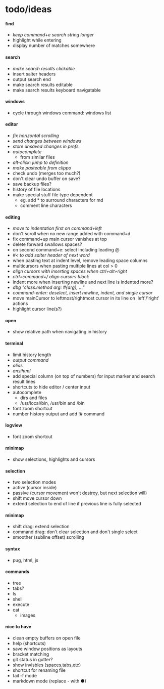 # todo/ideas

#### find
- *keep command+e search string longer*
- highlight while entering
- display number of matches somewhere

#### search
- *make search results clickable*
- insert salter headers
- output search end
- make search results editable
- make search results keyboard navigatable

#### windows
- cycle through windows command: windows list

#### editor
- *fix horizontal scrolling*
- *send changes between windows*
- *store unsaved changes in prefs*
- *autocomplete*
    - from similar files
- *alt-click: jump to definition*
- *make pasteable from clippo*
- check undo (merges too much?)
- don't clear undo buffer on save?
- save backup files?
- history of file locations
- make special stuff file type dependent
    - eg. add * to surround characters for md
    - comment line characters

#### editing
- *move to indentation first on command+left*
- don't scroll when no new range added with command+d
- fix command+up main cursor vanishes at top
- delete forward swallows spaces?
- on second command+e: select including leading @
- *#< to add salter header of next word*
- when pasting text at indent level, remove leading space columns
- multicursors when pasting multiple lines at col > 0
- *align cursors with inserting spaces when ctrl+alt+right*
- *ctrl+command+/  align cursors block*
- indent more when inserting newline and next line is indented more?
- *dbg "class.method arg: #{arg}, ..."*
- *command-enter: deselect, insert newline, indent, and single cursor*
- move mainCursor to leftmost/rightmost cursor in its line on 'left'/'right' actions
- highlight cursor line(s?)

#### open
- show relative path when navigating in history

#### terminal
- limit history length
- *output command*
- *alias*
- *ansihtml*
- add special column (on top of numbers) for input marker and search result lines
- shortcuts to hide editor / center input
- autocomplete
    - dirs and files
    - /usr/local/bin, /usr/bin and /bin
- font zoom shortcut
- number history output and add !# command
      
#### logview
- font zoom shortcut
      
#### minimap
- show selections, highlights and cursors
    
#### selection
- two selection modes
- active (cursor inside)
- passive (cursor movement won't destroy, but next selection will)
- shift move cursor down
- extend selection to end of line if previous line is fully selected
    
#### minimap 
- shift drag: extend selection
- command drag: don't clear selection and don't single select
- smoother (subline offset) scrolling

#### syntax
- pug, html, js

#### commands
- tree
- tabs?
- ls
- shell
- execute
- cat
    - images

#### nice to have
- clean empty buffers on open file
- help (shortcuts)
- save window positions as layouts
- bracket matching
- git status in gutter?
- show invisbles (spaces,tabs,etc)
- shortcut for renaming file
- tail -f mode
- markdown mode (replace - with ●)
    